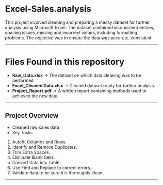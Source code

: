 # Excel-Sales.analysis
This project involved cleaning and preparing a messy dataset for further analysis using Microsoft Excel. The dataset contained inconsistent entries, spacing issues, missing and incorrect values, including formatting problems. 
The objective was to ensure the data was accurate, consistent.

---

# Files Found in this repository
- **Raw_Data.xlsx** -> The dataset on which data cleaning was to be performed
- **Excel_Cleaned Data.xlsx** -> Cleaned dataset ready for further analysis
- **Project_Report.pdf** -> A written report containing methods used to achieved the new data

---

## Project Overview
- Cleaned raw sales data
- Key Tasks 
1. Autofit Columns and Rows. 
2. Identify and Remove Duplicates. 
3. Trim Extra Spaces. 
4. Eliminate Blank Cells. 
5. Convert Data into Table. 
6. Use Find and Replace to correct errors. 
7. Validate data to be sure it is thoroughly clean.

---

